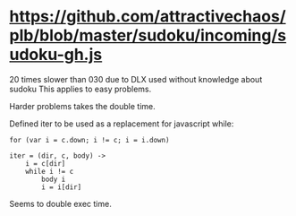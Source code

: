 # https://github.com/attractivechaos/plb/blob/master/sudoku/incoming/sudoku-gh.js

20 times slower than 030 due to DLX used without knowledge about sudoku
This applies to easy problems.

Harder problems takes the double time.

Defined iter to be used as a replacement for javascript while:
```
for (var i = c.down; i != c; i = i.down)

iter = (dir, c, body) ->
	i = c[dir]
	while i != c
		body i
		i = i[dir]

```
Seems to double exec time.